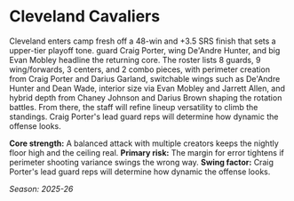 # Cleveland Cavaliers

Cleveland enters camp fresh off a 48-win and +3.5 SRS finish that sets a upper-tier playoff tone. guard Craig Porter, wing De'Andre Hunter, and big Evan Mobley headline the returning core.
The roster lists 8 guards, 9 wing/forwards, 3 centers, and 2 combo pieces, with perimeter creation from Craig Porter and Darius Garland, switchable wings such as De'Andre Hunter and Dean Wade, interior size via Evan Mobley and Jarrett Allen, and hybrid depth from Chaney Johnson and Darius Brown shaping the rotation battles.
From there, the staff will refine lineup versatility to climb the standings. Craig Porter's lead guard reps will determine how dynamic the offense looks.

**Core strength:** A balanced attack with multiple creators keeps the nightly floor high and the ceiling real.
**Primary risk:** The margin for error tightens if perimeter shooting variance swings the wrong way.
**Swing factor:** Craig Porter's lead guard reps will determine how dynamic the offense looks.

_Season: 2025-26_
